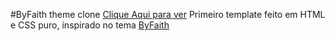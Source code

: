 #ByFaith theme clone
[Clique Aqui para ver](https://gustmacario.github.io/ByFaith-clone/)
Primeiro template feito em HTML e CSS puro, inspirado no tema [ByFaith](https://preview.colorlib.com/theme/byfaith/index.html)


